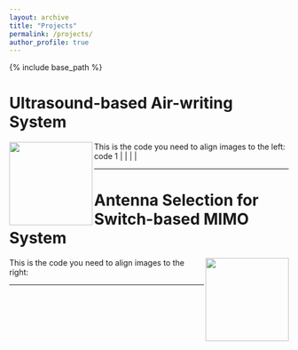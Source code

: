 ```yaml
---
layout: archive
title: "Projects"
permalink: /projects/
author_profile: true
---
```


{% include base_path %}


# Ultrasound-based Air-writing System

<img align="left" width="150" height="150" src="/images/500x300.png">

This is the code you need to align images to the left:
code 1
|
|
|
|

---

# Antenna Selection for Switch-based MIMO System

<img align="right" width="150" height="150" src="/images/500x300.png">

This is the code you need to align images to the right:

---




